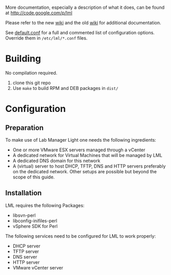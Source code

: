 More documentation, especially a description of what it does, can be found at http://code.google.com/p/lml

Please refer to the new [wiki](https://github.com/ImmobilienScout24/lab-manager-light/wiki/) and the old [wiki](http://code.google.com/p/lml/w/list) for additional documentation.

See [default.conf](https://github.com/ImmobilienScout24/lab-manager-light/blob/master/src/lml/default.conf) for a full and commented list of configuration options. Override them in `/etc/lml/*.conf` files.

# Building

No compilation required.

1. clone this git repo
2. Use `make` to build RPM and DEB packages in `dist/`

# Configuration
## Preparation
To make use of Lab Manager Light one needs the following ingredients:

* One or more VMware ESX servers managed through a vCenter
* A dedicated network for Virtual Machines that will be managed by LML
* A dedicated DNS domain for this network
* A (virtual) server to host DHCP, TFTP, DNS and HTTP servers preferably on the dedicated network. Other setups are possible but beyond the scope of this guide.

## Installation
LML requires the following Packages:

* libsvn-perl
* libconfig-inifiles-perl
* vSphere SDK for Perl 

The following services need to be configured for LML to work properly:

* DHCP server
* TFTP server
* DNS server
* HTTP server
* VMware vCenter server 
